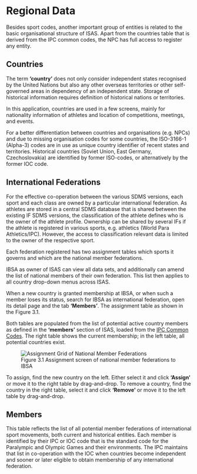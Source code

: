 # Regional Data

Besides sport codes, another important group of entities is related to the basic organisational
structure of ISAS. Apart from the countries table that is derived from the IPC common codes,
the NPC has full access to register any entity.

## Countries

The term **‘country’** does not only consider independent states recognised by the United
Nations but also any other overseas territories or other self-governed areas in dependency of
an independent state. Storage of historical information requires definition of historical
nations or territories.

In this application, countries are used in a few screens, mainly for nationality information of
athletes and location of competitions, meetings, and events.

For a better differentiation between countries and organisations (e.g. NPCs) and due to
missing organisation codes for some countries, the ISO-3166-1 (Alpha-3) codes are in use as
unique country identifier of recent states and territories. Historical countries (Soviet Union,
East Germany, Czechoslovakia) are identified by former ISO-codes, or alternatively by the
former IOC code.

## International Federations

For the effective co-operation between the various SDMS versions, each sport and each class
are owned by a particular international federation. As athletes are stored in a central SDMS
database that is shared between the existing IF SDMS versions, the classification of the athlete defines who is the owner of the athlete profile.
Ownership can be shared by several IFs if the athlete is registered in various sports, e.g.
athletics (World Para Athletics/IPC). However, the access to
classification relevant data is limited to the owner of the respective sport.

Each federation registered has two assignment tables which sports it governs and which are
the national member federations.

IBSA as owner of ISAS can view all data sets, and additionally can amend the
list of national members of their own federation. This list then applies to all country drop-down
menus across ISAS.

When a new country is granted membership at IBSA, or when such a member
loses its status, search for IBSA as international federation, open its detail page
and the tab **‘Members’**. The assignment table as shown in the Figure 3.1.

Both tables are populated from the list of potential active country members as defined in the
**‘members’** section of ISAS, loaded from
the [IPC Common Codes](https://db.ipc-services.org/centre/common-codes/index).
The right table shows the current membership; in the left table, all potential countries exist.

<figure>
  <img src="_img/figures/3.1-assignment-grid-federation.png" alt="Assignment Grid of National Member Federations" class="screenshot">
  <figcaption>Figure 3.1 Assignment screen of national member federations to IBSA</figcaption>
</figure>

To assign, find the new country on the left. Either select it and click **‘Assign’** or move it to
the
right table by drag-and-drop. To remove a country, find the country in the right table, select it
and click **‘Remove’** or move it to the left table by drag-and-drop.

## Members

This table reflects the list of all potential member federations of international sport movements,
both current and historical entities. Each member is identified by their IPC or IOC code that is
the standard code for the Paralympic and Olympic Games and their environments. The IPC maintains
that list in co-operation with the IOC when countries become independent and sooner or later
eligible to obtain membership of any international federation.